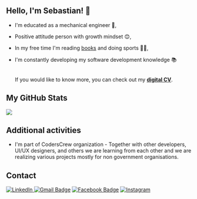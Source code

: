 ## Hello, I'm Sebastian! :wave:

- I'm educated as a mechanical engineer :straight_ruler:,
- Positive attitude person with growth mindset :blush:,
- In my free time I'm reading <a href="https://lubimyczytac.pl/profil/2078500/SebastianSlon">books</a> and doing sports 🎯🌱,
- I'm constantly developing my software development knowledge :books:

    <br> If you would like to know more, you can check out my <a href="https://sebslon.github.io/myCV/" target="_blank"><b>digital CV</b></a>.
	
## My GitHub Stats

<img src="https://github-readme-stats.vercel.app/api?username=sebslon&show_icons=true&theme=tokyonight"/>

## Additional activities
    
- I'm part of CodersCrew organization - Together with other developers, UI/UX designers, and others we are learning from each other and we are realizing various projects mostly for non government organisations.
    
## Contact
<a href="https://www.linkedin.com/in/sebastian-sloniec/" target="_blank"><img src="https://img.shields.io/badge/LinkedIn-%230077B5.svg?&style=flat-square&logo=linkedin&logoColor=white" alt="LinkedIn"></a>[ ![Gmail Badge](https://img.shields.io/badge/-Gmail-c14438?style=flat-square&logo=Gmail&logoColor=white&link=mailto:sebastian.sloniec@gmail.com)](mailto:sebastian.sloniec@gmail.com) [![Facebook Badge](https://img.shields.io/badge/-Facebook-3b5998?style=flat-square&labelColor=3b5998&logo=facebook&logoColor=white&link=https://www.facebook.com/sebastian.sloniec/)](https://www.facebook.com/sebastian.sloniec/) <a href="https://www.instagram.com/sebastiansloniec/" target="_blank"><img src="https://img.shields.io/badge/Instagram-%23E4405F.svg?&style=flat-square&logo=instagram&logoColor=white" alt="Instagram"></a>


<!--
**sebslon/sebslon** is a ✨ _special_ ✨ repository because its `README.md` (this file) appears on your GitHub profile.

Here are some ideas to get you started:

- 🔭 I’m currently working on ...
- 🌱 I’m currently learning ...
- 👯 I’m looking to collaborate on ...
- 🤔 I’m looking for help with ...
- 💬 Ask me about ...
- 📫 How to reach me: ...
- 😄 Pronouns: ...
- ⚡ Fun fact: ...
-->
